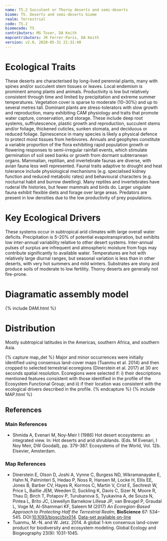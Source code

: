 ```yaml
---
name: T5.2 Succulent or Thorny deserts and semi-deserts
biome: T5. Deserts and semi-deserts biome
realm: Terrestrial
code: T5.2
biomecode: T5
contributors: MG Tozer, DA Keith
mapcontributors: JR Ferrer-Paris, DA Keith
version: v2.0, 2020-05-31 21:31:40
---
```

# Ecological Traits
 
These deserts are characterised by long-lived perennial plants, many with spines and/or succulent stem tissues or leaves. Local endemism is prominent among plants and animals. Productivity is low but relatively consistent through time and limited by precipitation and extreme summer temperatures. Vegetation cover is sparse to moderate (10–30%) and up to several metres tall. Dominant plants are stress-tolerators with slow growth and reproduction, many exhibiting CAM physiology and traits that promote water capture, conservation, and storage. These include deep root systems, suffrutescence, plastic growth and reproduction, succulent stems and/or foliage, thickened cuticles, sunken stomata, and deciduous or reduced foliage. Spinescence in many species is likely a physical defence to protect moist tissues from herbivores. Annuals and geophytes constitute a variable proportion of the flora exhibiting rapid population growth or flowering responses to semi-irregular rainfall events, which stimulate germination of soil seed banks or growth from dormant subterranean organs. Mammalian, reptilian, and invertebrate faunas are diverse, with avian fauna less well represented. Faunal traits adaptive to drought and heat tolerance include physiological mechanisms (e.g. specialised kidney function and reduced metabolic rates) and behavioural characters (e.g. nocturnal habit and burrow dwelling). Many reptiles and invertebrates have ruderal life histories, but fewer mammals and birds do. Larger ungulate fauna exhibit flexible diets and forage over large areas. Predators are present in low densities due to the low productivity of prey populations.
 
# Key Ecological Drivers
 
These systems occur in subtropical arid climates with large overall water deficits. Precipitation is 5–20% of potential evapotranspiration, but exhibits low inter-annual variability relative to other desert systems. Inter-annual pulses of surplus are infrequent and atmospheric moisture from fogs may contribute significantly to available water. Temperatures are hot with relatively large diurnal ranges, but seasonal variation is less than in other deserts, with very hot summers and mild winters. Substrates are stony and produce soils of moderate to low fertility. Thorny deserts are generally not fire-prone.
 
# Diagramatic assembly model
 
{% include DAM.html %}
 
# Distribution
 
Mostly subtropical latitudes in the Americas, southern Africa, and southern Asia.

{% capture map_det %}
Major and minor occurrences were initially identified using consensus land-cover maps (Tuanmu et al. 2014) and then cropped to selected terrestrial ecoregions (Dinerstein et al. 2017) at 30 arc seconds spatial resolution. Ecoregions were selected if: i) their descriptions mentioned features consistent with those identified in the profile of the Ecosystem Functional Group; and ii) if their location was consistent with the ecological drivers described in the profile.
{% endcapture %}
{% include MAP.html %}

## References
### Main References
* Shmida A, Evenari M, Noy-Meir I (1986) Hot desert ecosystems: an integrated view.  In: Hot deserts and arid shrublands. (Eds. M Evenari, I Noy Meir, DW Goodall), pp. 379-387. Ecosystems of the World, Vol. 12b. Elsevier, Amsterdam.
### Map References
* Dinerstein E, Olson D, Joshi A, Vynne C, Burgess ND, Wikramanayake E, Hahn N, Palminteri S, Hedao P, Noss R, Hansen M, Locke H, Ellis EE, Jones B, Barber CV, Hayes R, Kormos C, Martin V, Crist E, Sechrest W, Price L, Baillie JEM, Weeden D, Suckling K, Davis C, Sizer N, Moore R, Thau D, Birch T, Potapov P, Turubanova S, Tyukavina A, de Souza N, Pintea L, Brito JC, Llewellyn Barnekow Lillesø JP, van Breugel P, Graudal L, Voge M, Al-Shammari KF, Saleem M (2017) *An Ecoregion-Based Approach to Protecting Half the Terrestrial Realm*, **BioScience** 67: 534–545. DOI:[10.1093/biosci/bix014](https://doi.org/10.1093/biosci/bix014). [Data-set available on-line](https://ecoregions2017.appspot.com/)
* Tuanmu, M.-N. and W. Jetz. 2014. A global 1-km consensus land-cover product for biodiversity and ecosystem modeling. Global Ecology and Biogeography 23(9): 1031-1045.
